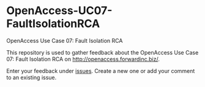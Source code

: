 # OpenAccess-UC07-FaultIsolationRCA
OpenAccess Use Case 07: Fault Isolation RCA

This repository is used to gather feedback about the OpenAccess Use Case 07: Fault Isolation RCA on http://openaccess.forwardinc.biz/.

Enter your feedback under [issues](https://github.com/CA-APM/OpenAccess-UC07-FaultIsolationRCA/issues). Create a new one or add your comment to an existing issue.
